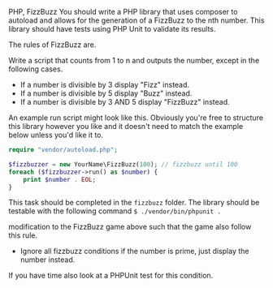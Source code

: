 
 PHP, FizzBuzz
You should write a PHP library that uses composer to autoload and allows for the generation of a FizzBuzz 
to the nth number. This library should have  tests using PHP Unit to validate its results.

The rules of FizzBuzz are.

Write a script that counts from 1 to n and outputs the number, except in the following cases.

- If a number is divisible by 3 display "Fizz" instead.
- If a number is divisible by 5 display "Buzz" instead.
- If a number is divisible by 3 AND 5 display "FizzBuzz" instead.

An example run script might look like this. Obviously you're free to structure this library however 
you like and it doesn't need to match the example below unless you'd like it to.

```php
require "vendor/autoload.php";

$fizzbuzzer = new YourName\FizzBuzz(100); // fizzbuzz until 100
foreach ($fizzbuzzer->run() as $number) {
    print $number . EOL;
}
```

This task should be completed in the `fizzbuzz` folder. The library should be testable with the 
following command `$ ./vendor/bin/phpunit .`

modification to the 
FizzBuzz game above such that the game also follow this rule. 

- Ignore all fizzbuzz conditions if the number is prime, just display the number instead.

If you have time also look at a PHPUnit test for this condition. 

